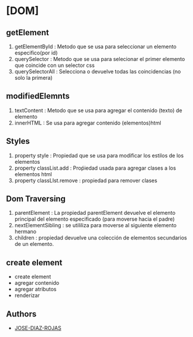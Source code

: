 # [DOM]
## getElement
1. getElementById : Metodo que se usa para seleccionar un elemento especifico(por id)
2. querySelector  : Metodo que se usa para selecionar el primer elemento que coincide con un selector css
3. querySelectorAll : Selecciona o devuelve todas las coincidencias (no solo la primera)
## modifiedElemnts
1. textContent : Metodo que se usa para agregar el contenido (texto) de elemento
2. innerHTML    : Se usa para agregar contenido (elementos)html
## Styles
1. property style : Propiedad que se  usa para modificar los estilos de los elementos
2. property classList.add : Proṕiedad usada para agregar clases a los elementos  html
3. property classLIst.remove : propiedad para remover clases 

## Dom Traversing
1. parentElement : La propiedad parentElement devuelve el elemento principal del elemento especificado (para moverse hacia el padre)
2. nextElementSibling : se utililiza para moverse al siguiente elemento hermano
3. children :   propiedad devuelve una colección de elementos secundarios de un elemento.
## create element
- create element
- agregar contenido
- agregar atributos
- renderizar

## Authors

- [JOSE-DIAZ-ROJAS](https://github.com/)


